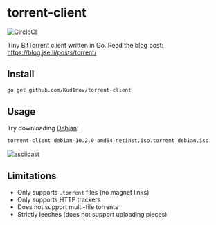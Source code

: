 # torrent-client

[![CircleCI](https://circleci.com/gh/veggiedefender/torrent-client.svg?style=shield)](https://circleci.com/gh/veggiedefender/torrent-client)

Tiny BitTorrent client written in Go. Read the blog post: https://blog.jse.li/posts/torrent/

## Install

```sh
go get github.com/Kud1nov/torrent-client
```

## Usage
Try downloading [Debian](https://cdimage.debian.org/debian-cd/current/amd64/bt-cd/#indexlist)!

```sh
torrent-client debian-10.2.0-amd64-netinst.iso.torrent debian.iso
```

[![asciicast](https://asciinema.org/a/xqRSB0Jec8RN91Zt89rbb9PcL.svg)](https://asciinema.org/a/xqRSB0Jec8RN91Zt89rbb9PcL)


## Limitations
* Only supports `.torrent` files (no magnet links)
* Only supports HTTP trackers
* Does not support multi-file torrents
* Strictly leeches (does not support uploading pieces)
